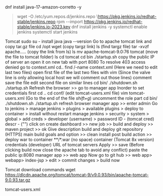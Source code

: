 dnf install java-17-amazon-corretto -y
> wget -O /etc/yum.repos.d/jenkins.repo \https://pkg.jenkins.io/redhat-stable/jenkins.repo
> rpm --import https://pkg.jenkins.io/redhat-stable/jenkins.io-2023.key
> dnf install jenkins -y
> systemctl enable jenkins
> systemctl start jenkins

Tomcat 
sudo su -
install java
java --version
Go to apache tomcat link and copy tar.gz file
cd /opt
wget (copy targz link)
ls (find targz file)
tar -xvzf apache.....   (copy the link from ls)
ls
mv apache-tomcat-9.0:76 tomcat (move the file to tomcat folder)
ls
cd tomcat
cd bin
./startup.sh
copy the public IP of server an open it on new tab with port 8080
To resolve 403 access denied go to context.xml 
cd..
find /-name context.xml
(Here we need to edit last two files)
open first file of the last two files with vim
(Since the valve line is only allowing local host we will comment out those lines)
comment <!-- 0:1 -->
save the file
edit second file on similar lines
cd bin/
./shutdown.sh
./startup.sh
Refresh the browser >> go to manager app
Inorder to set credentials first 
cd ..
cd conf/
(edit tomcat-users.xml file)
vim tomcat-users.xml
(Go to the end of the file *shift+g*)
uncomment the role part 
cd bin/
./shutdown.sh
./startup.sh
refresh browser
manager app >> enter admin
Go to jenkins > manage jenkins > plugins > available plugins > deploy to container > install without restart
manage jenkins > security > system > global > add creds > developer (username) > password
ID - (tomcat cred)
descr - ("")
click on create 
dashboard >> new job >> build and deploy >> maven project >> ok
Give description build and deploy
git
repository (HTTPS)
main
build
goals and option >> clean install
post build action >> deploy war to container 
**/*.war (no space)
container (Tomcat 8x version)
credentials (developer)
URL of tomcat servers
Apply >> save 
(Before clicking build now close the apache tab to avoid any conflict)
paste the public ip:8080
manager app >> web app
Now go to git hub >> web app> webapp> index-jsp > edit > commit changes > build now


Tomcat download commands
wget https://dlcdn.apache.org/tomcat/tomcat-9/v9.0.93/bin/apache-tomcat-9.0.93.tar.gz

tomcat-users.xml
  <role rolename="manager-gui"/>
  <role rolename="manager-script"/>
  <role rolename="manager-jmx"/>
  <role rolename="manager-status"/>
  <user username="admin" password="admin" roles="manager-gui, manager-script, manager-jmx, manager-status"/>
  <user username="developer" password="developer" roles="manager-script"/>
  <user username="tomcat" password="s3cret" roles="manager-gui"/>
